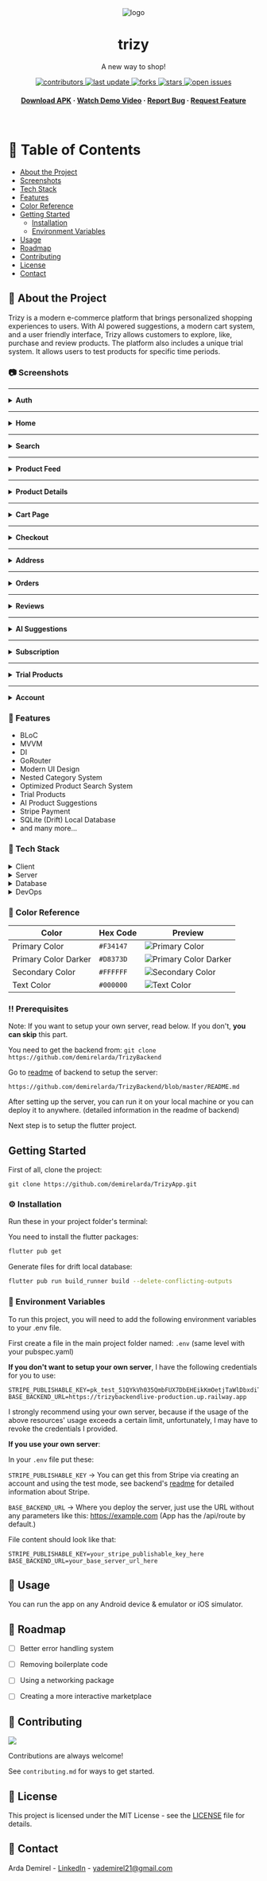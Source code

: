 

<div align="center">

  <img src="https://github.com/user-attachments/assets/6d08670b-1bfe-49af-b439-ac95bfbad6f7" alt="logo" width="auto" height="auto" />
  <h1>trizy</h1>

  <p>
    A new way to shop!
  </p>


<!-- Badges -->
<p>
  <a href="https://github.com/demirelarda/TrizyApp/graphs/contributors">
    <img src="https://img.shields.io/github/contributors/demirelarda/TrizyApp" alt="contributors" />
  </a>
  <a href="">
    <img src="https://img.shields.io/github/last-commit/demirelarda/TrizyApp" alt="last update" />
  </a>
  <a href="https://github.com/demirelarda/TrizyApp/network/members">
    <img src="https://img.shields.io/github/forks/demirelarda/TrizyApp" alt="forks" />
  </a>
  <a href="https://github.com/demirelarda/TrizyApp/stargazers">
    <img src="https://img.shields.io/github/stars/demirelarda/TrizyApp" alt="stars" />
  </a>
  <a href="https://github.com/demirelarda/TrizyApp/issues/">
    <img src="https://img.shields.io/github/issues/demirelarda/TrizyApp" alt="open issues" />
  </a>
</p>

<h4>
    <a href="https://github.com/demirelarda/TrizyApp/releases/download/v0.1.0/trizy010.apk">Download APK</a>
  <span></span>
    <span> · </span>
    <a href="https://youtu.be/7IuCJMbwbFE">Watch Demo Video</a>
  <span> · </span>
    <a href="https://github.com/demirelarda/TrizyApp/issues/">Report Bug</a>
  <span> · </span>
    <a href="https://github.com/demirelarda/TrizyApp/issues/">Request Feature</a>
  </h4>
</div>

<br />

<!-- Table of Contents -->
# :notebook_with_decorative_cover: Table of Contents

- [About the Project](#star2-about-the-project)
- [Screenshots](#camera-screenshots)
- [Tech Stack](#space_invader-tech-stack)
- [Features](#dart-features)
- [Color Reference](#-color-reference)
- [Getting Started](#getting-started)
    - [Installation](#gear-installation)
    - [Environment Variables](#key-environment-variables)
- [Usage](#eyes-usage)
- [Roadmap](#compass-roadmap)
- [Contributing](#wave-contributing)
- [License](#-license)
- [Contact](#handshake-contact)



<!-- About the Project -->
## :star2: About the Project
Trizy is a modern e-commerce platform that brings personalized shopping experiences to users. With AI powered suggestions, a modern cart system, and a user friendly interface, Trizy allows customers to explore, like, purchase and review products. The platform also includes a unique trial system. It allows users to test products for specific time periods.





### :camera: Screenshots

---

<details>
<summary><b>Auth</b></summary>

<div align="center">
  <table>
    <tr>
      <td><img src="https://github.com/user-attachments/assets/66961d09-673e-4aaa-9569-8b6b403aba1f" alt="Login Page" style="border: 1px solid black; width: 300px;" /></td>
      <td><img src="https://github.com/user-attachments/assets/45f3ba55-8d52-4f2b-99f8-2ff699ec9459" alt="Register Page" style="border: 1px solid black; width: 300px;" /></td>
    </tr>
    <tr>
      <td align="center"><b>Login Page</b></td>
      <td align="center"><b>Register Page</b></td>
    </tr>
  </table>
</div>

</details>

---

<details>
<summary><b>Home</b></summary>

<div align="center">
  <table>
    <tr>
      <td><img src="https://github.com/user-attachments/assets/9e5d7ce6-e59a-451f-9e8d-0b13c54e4c27" alt="Home Page - Deals Section" style="border: 1px solid black; width: 300px;" /></td>
      <td><img src="https://github.com/user-attachments/assets/bfa39631-2495-4ce4-919d-4ed26d3a46ee" alt="Home Page - Best of Week Section" style="border: 1px solid black; width: 300px;" /></td>
    </tr>
    <tr>
      <td align="center"><b>Home Page - Deals Section</b></td>
      <td align="center"><b>Home Page - Best of Week Section</b></td>
    </tr>
  </table>
</div>

</details>

---

<details>
<summary><b>Search</b></summary>

<div align="center">
  <table>
    <tr>
      <td><img src="https://github.com/user-attachments/assets/e042c026-f4cb-4b0b-9d12-db99e2e72ec8" alt="Search Page" style="border: 1px solid black; width: 300px;" /></td>
    </tr>
    <tr>
      <td align="center"><b>Search Page</b></td>
    </tr>
  </table>
</div>

</details>

---

<details>
<summary><b>Product Feed</b></summary>

<div align="center">
  <table>
    <tr>
      <td><img src="https://github.com/user-attachments/assets/7abfe1ea-d719-4f0a-aed9-605dbd3346b2" alt="Product Feed" style="border: 1px solid black; width: 300px;" /></td>
      <td><img src="https://github.com/user-attachments/assets/83fbd0f0-90e4-4ade-b299-e32e20e0976e" alt="Product Filtering" style="border: 1px solid black; width: 300px;" /></td>
    </tr>
    <tr>
      <td align="center"><b>Product Feed</b></td>
      <td align="center"><b>Product Filtering</b></td>
    </tr>
  </table>
</div>

</details>

---

<details>
<summary><b>Product Details</b></summary>

<div align="center">
  <table>
    <tr>
      <td><img src="https://github.com/user-attachments/assets/1c32ed1b-008b-499a-bd91-66a6d58b6790" alt="Product Details" style="border: 1px solid black; width: 300px;" /></td>
    </tr>
    <tr>
      <td align="center"><b>Product Details</b></td>
    </tr>
  </table>
</div>

</details>

---

<details>
<summary><b>Cart Page</b></summary>

<div align="center">
  <table>
    <tr>
      <td><img src="https://github.com/user-attachments/assets/d9d79cf6-6da8-4db6-9817-d8c6718ce1fb" alt="Empty Cart" style="border: 1px solid black; width: 300px;" /></td>
      <td><img src="https://github.com/user-attachments/assets/b9240472-c4b9-49c0-a76d-098acc5d74a2" alt="Cart with Products" style="border: 1px solid black; width: 300px;" /></td>
    </tr>
    <tr>
      <td align="center"><b>Empty Cart</b></td>
      <td align="center"><b>Cart with Products</b></td>
    </tr>
  </table>
</div>

</details>

---

<details>
<summary><b>Checkout</b></summary>

<div align="center">
  <table>
    <tr>
      <td><img src="https://github.com/user-attachments/assets/ccaa774b-68be-4610-b0e7-d5d1d9397282" alt="Checkout Page" style="border: 1px solid black; width: 300px;" /></td>
      <td><img src="https://github.com/user-attachments/assets/81dc5a4c-3284-4cb2-881a-924d1de5950a" alt="Payment Page" style="border: 1px solid black; width: 300px;" /></td>
    </tr>
    <tr>
      <td align="center"><b>Checkout Page</b></td>
      <td align="center"><b>Payment Page</b></td>
    </tr>
  </table>
</div>

</details>

---

<details>
<summary><b>Address</b></summary>

<div align="center">
  <table>
    <tr>
      <td><img src="https://github.com/user-attachments/assets/6efce8ad-9bb9-49d4-9705-8a24a5e0fb4a" alt="My Addresses" style="border: 1px solid black; width: 300px;" /></td>
      <td><img src="https://github.com/user-attachments/assets/86491b2a-4037-4835-8803-174f9fe5fda2" alt="Create Address" style="border: 1px solid black; width: 300px;" /></td>
    </tr>
    <tr>
      <td align="center"><b>My Addresses</b></td>
      <td align="center"><b>Create Address</b></td>
    </tr>
  </table>
</div>

</details>

---

<details>
<summary><b>Orders</b></summary>

<div align="center">
  <table>
    <tr>
      <td><img src="https://github.com/user-attachments/assets/ceac3e47-9adb-4ebb-9a2f-60dd5e9e5983" alt="My Orders" style="border: 1px solid black; width: 300px;" /></td>
      <td><img src="https://github.com/user-attachments/assets/486e39ce-4269-40ba-80f6-f0be16e841ff" alt="Order Details" style="border: 1px solid black; width: 300px;" /></td>
    </tr>
    <tr>
      <td align="center"><b>My Orders</b></td>
      <td align="center"><b>Order Details</b></td>
    </tr>
  </table>
</div>

</details>

---

<details>
<summary><b>Reviews</b></summary>

<div align="center">
  <table>
    <tr>
      <td><img src="https://github.com/user-attachments/assets/765c5060-d6fd-4add-a5e4-fe84cea6fdca" alt="Leave a Review" style="border: 1px solid black; width: 300px;" /></td>
      <td><img src="https://github.com/user-attachments/assets/f37e2cdf-22aa-4aac-b6e8-fbb800960222" alt="Product Reviews" style="border: 1px solid black; width: 300px;" /></td>
    </tr>
    <tr>
      <td align="center"><b>Leave a Review</b></td>
      <td align="center"><b>Product Reviews</b></td>
    </tr>
  </table>
</div>

</details>

---

<details>
<summary><b>AI Suggestions</b></summary>

<div align="center">
  <table>
    <tr>
      <td><img src="https://github.com/user-attachments/assets/bb9bc27c-e2b6-439f-897a-abf1d98f898f" alt="AI Suggestions Feed" style="border: 1px solid black; width: 300px;" /></td>
      <td><img src="https://github.com/user-attachments/assets/4033247c-3d1a-4414-b741-6aa4bc1e6803" alt="AI Suggestion Details" style="border: 1px solid black; width: 300px;" /></td>
    </tr>
    <tr>
      <td align="center"><b>AI Suggestions Feed</b></td>
      <td align="center"><b>AI Suggestion Details</b></td>
    </tr>
  </table>
</div>

</details>

---

<details>
<summary><b>Subscription</b></summary>

<div align="center">
  <table>
    <tr>
      <td><img src="https://github.com/user-attachments/assets/8cb15653-40cd-4611-9b94-aa3ae77517c0" alt="Subscription Benefits" style="border: 1px solid black; width: 300px;" /></td>
      <td><img src="https://github.com/user-attachments/assets/c8243336-6cbe-4580-a8e7-7cfafc841c1f" alt="Subscription Details" style="border: 1px solid black; width: 300px;" /></td>
    </tr>
    <tr>
      <td align="center"><b>Subscription Benefits</b></td>
      <td align="center"><b>Subscription Details</b></td>
    </tr>
  </table>
</div>

</details>

---

<details>
<summary><b>Trial Products</b></summary>

<div align="center">
  <table>
    <tr>
      <td><img src="https://github.com/user-attachments/assets/4df656fb-d755-4097-a151-8f6650a0832c" alt="Trial Product Feed" style="border: 1px solid black; width: 300px;" /></td>
      <td><img src="https://github.com/user-attachments/assets/61861ecb-339a-4370-9dac-fc06344ddd54" alt="Trial Details" style="border: 1px solid black; width: 300px;" /></td>
    </tr>
    <tr>
      <td align="center"><b>Trial Product Feed</b></td>
      <td align="center"><b>Trial Details</b></td>
    </tr>
  </table>
</div>

</details>

---

<details>
<summary><b>Account</b></summary>

<div align="center">
  <table>
    <tr>
      <td><img src="https://github.com/user-attachments/assets/3700fba4-2fee-4bdf-888e-40c24ffca9ce" alt="Account Page" style="border: 1px solid black; width: 300px;" /></td>
      <td><img src="https://github.com/user-attachments/assets/5aa01f1d-17a3-454d-be73-a01bbad12bea" alt="Liked Products" style="border: 1px solid black; width: 300px;" /></td>
    </tr>
    <tr>
      <td align="center"><b>Account Page</b></td>
      <td align="center"><b>Liked Products</b></td>
    </tr>
  </table>
</div>

</details>

<!-- Features -->
### :dart: Features
- BLoC
- MVVM
- DI
- GoRouter
- Modern UI Design
- Nested Category System
- Optimized Product Search System
- Trial Products
- AI Product Suggestions
- Stripe Payment
- SQLite (Drift) Local Database
- and many more...

<!-- Color Reference -->

<!-- TechStack -->
### :space_invader: Tech Stack

<details>
  <summary>Client</summary>
  <ul>
    <li><a href="https://flutter.dev/">Flutter</a></li>
  </ul>
</details>

<details>
  <summary>Server</summary>
  <ul>
    <li><a href="https://nodejs.org/">Node.js</a></li>
    <li><a href="https://expressjs.com/">Express.js</a></li>

  </ul>
</details>

<details>
<summary>Database</summary>
  <ul>
    <li><a href="https://www.mongodb.com/">MongoDB</a></li>
    <li><a href="https://redis.io/">Redis</a></li>
  </ul>
</details>

<details>
<summary>DevOps</summary>
  <ul>
    <li><a href="https://railway.com/">Railway</a></li>
  </ul>
</details>

### 🎨 Color Reference

| Color                | Hex Code  | Preview                                           |
|----------------------|-----------|---------------------------------------------------|
| Primary Color        | `#F34147` | ![Primary Color](https://github.com/user-attachments/assets/f2f29b40-c878-4316-9f1a-5c84ed49f2b9)        |
| Primary Color Darker | `#D8373D` | ![Primary Color Darker](https://github.com/user-attachments/assets/d56c362e-830d-4dfe-838f-cdcbe2f89a66) |
| Secondary Color      | `#FFFFFF` | ![Secondary Color](https://github.com/user-attachments/assets/659cb839-bd75-4b16-9ee0-7ddb983668b4)    |
| Text Color           | `#000000` | ![Text Color](https://github.com/user-attachments/assets/ce356ee9-eac3-4f85-913f-67a4e0320c17)              |


<!-- Prerequisites -->
### :bangbang: Prerequisites
Note: If you want to setup your own server, read below. If you don't, **you can skip** this part.

You need to get the backend from:
`git clone https://github.com/demirelarda/TrizyBackend`

Go to [readme](https://github.com/demirelarda/TrizyBackend/blob/master/README.md) of backend to setup the server:

    https://github.com/demirelarda/TrizyBackend/blob/master/README.md

After setting up the server, you can run it on your local machine or you can deploy it to anywhere. (detailed information in the readme of backend)

Next step is to setup the flutter project.


<!-- Getting Started -->
## Getting Started

First of all, clone the project:

    git clone https://github.com/demirelarda/TrizyApp.git


<!-- Installation -->
### :gear: Installation

Run these in your project folder's terminal:

You need to install the flutter packages:

```bash
flutter pub get
```
Generate files for drift local database:

```bash
flutter pub run build_runner build --delete-conflicting-outputs
```

<!-- Env Variables -->
### :key: Environment Variables

To run this project, you will need to add the following environment variables to your .env file.

First create a file in the main project folder named: `.env` (same level with your pubspec.yaml)

**If you don't want to setup your own server**, I have the following credentials for you to use:

    STRIPE_PUBLISHABLE_KEY=pk_test_51QYkVh035QmbFUX7DbEHEikKmOetjTaWlDbxdiTtUwr1va85c9YIz3fA0BfnevLrS1odICjXSM29mbfXJyIzeds000ixWNliyz
    BASE_BACKEND_URL=https://trizybackendlive-production.up.railway.app


I strongly recommend using your own server, because if the usage of the above resources' usage exceeds a certain limit, unfortunately, I may have to revoke the credentials I provided.

**If you use your own server**:

In your `.env` file put these:

`STRIPE_PUBLISHABLE_KEY` -> You can get this from Stripe via creating an account and using the test mode, see backend's  [readme](https://github.com/demirelarda/TrizyBackend/blob/master/README.md)  for detailed information about Stripe.

`BASE_BACKEND_URL`  -> Where you deploy the server, just use the URL without any parameters like this: https://example.com (App has the /api/route by default.)

File content should look like that:

    STRIPE_PUBLISHABLE_KEY=your_stripe_publishable_key_here
    BASE_BACKEND_URL=your_base_server_url_here



<!-- Usage -->
## :eyes: Usage

You can run the app on any Android device & emulator or iOS simulator.

<!-- Roadmap -->
## :compass: Roadmap

* [ ] Better error handling system
* [ ] Removing boilerplate code
* [ ] Using a networking package
* [ ] Creating a more interactive marketplace


<!-- Contributing -->
## :wave: Contributing

<a href="https://github.com/demirelarda/TrizyApp/graphs/contributors">
  <img src="https://contrib.rocks/image?repo=demirelarda/TrizyApp" />
</a>


Contributions are always welcome!

See `contributing.md` for ways to get started.



<!-- License -->
## 📄 License
This project is licensed under the MIT License - see the [LICENSE](LICENSE) file for details.


<!-- Contact -->
## :handshake: Contact

Arda Demirel - [LinkedIn](https://www.linkedin.com/in/demirelarda) - yademirel21@gmail.com